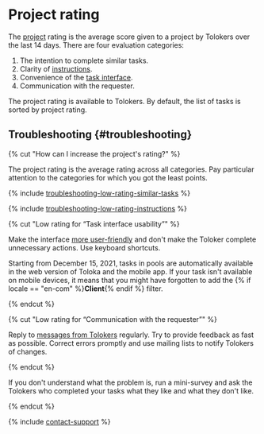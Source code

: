 # Project rating

The [project](../../glossary.md#project) rating is the average score given to a project by Tolokers over the last 14 days. There are four evaluation categories:

1. The intention to complete similar tasks.
1. Clarity of [instructions](../../glossary.md#instructions).
1. Convenience of the [task interface](../../glossary.md#task-interface).
1. Communication with the requester.

The project rating is available to Tolokers. By default, the list of tasks is sorted by project rating.

## Troubleshooting {#troubleshooting}

{% cut "How can I increase the project's rating?" %}

The project rating is the average rating across all categories. Pay particular attention to the categories for which you got the least points.

{% include [troubleshooting-low-rating-similar-tasks](../_includes/troubleshooting/result-questions/low-rating-similar-tasks.md) %}

{% include [troubleshooting-low-rating-instructions](../_includes/troubleshooting/result-questions/low-rating-instructions.md) %}

{% cut "Low rating for “Task interface usability”" %}

Make the interface [more user-friendly](spec.md) and don't make the Toloker complete unnecessary actions. Use keyboard shortcuts.

Starting from December 15, 2021, tasks in pools are automatically available in the web version of Toloka and the mobile app. If your task isn't available on mobile devices, it means that you might have forgotten to add the {% if locale == "en-com" %}**Client**{% endif %} filter.

{% endcut %}

{% cut "Low rating for “Communication with the requester”" %}

Reply to [messages from Tolokers](messaging.md) regularly. Try to provide feedback as fast as possible. Correct errors promptly and use mailing lists to notify Tolokers of changes.

{% endcut %}

If you don't understand what the problem is, run a mini-survey and ask the Tolokers who completed your tasks what they like and what they don't like.

{% endcut %}

{% include [contact-support](../_includes/contact-support.md) %}